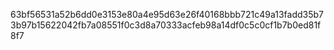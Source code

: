 63bf56531a52b6dd0e3153e80a4e95d63e26f40168bbb721c49a13fadd35b73b97b15622042fb7a08551f0c3d8a70333acfeb98a14df0c5c0cf1b7b0ed81f8f7
